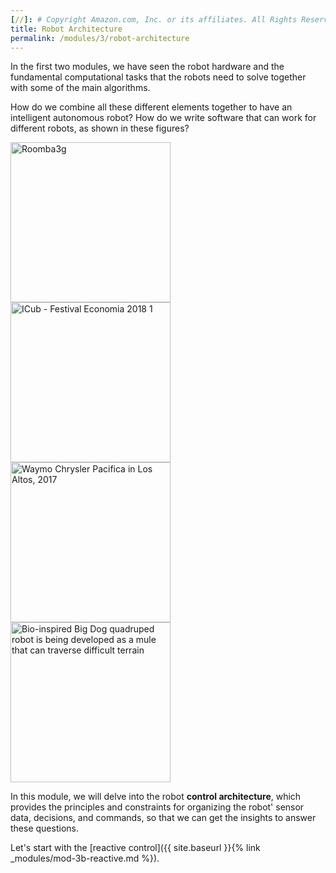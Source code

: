 ```yaml
---
[//]: # Copyright Amazon.com, Inc. or its affiliates. All Rights Reserved. // SPDX-License-Identifier: CC-BY-SA-4.0
title: Robot Architecture
permalink: /modules/3/robot-architecture
---
```


In the first two modules, we have seen the robot hardware and the fundamental computational tasks that the robots need to solve together with some of the main algorithms.

How do we combine all these different elements together to have an intelligent autonomous robot?
How do we write software that can work for different robots, as shown in these figures?

<a title="The original uploader was Guzugi at English Wikipedia. / Public domain" href="https://commons.wikimedia.org/wiki/File:Roomba3g.jpg"><img height="256" alt="Roomba3g" src="https://upload.wikimedia.org/wikipedia/commons/thumb/6/6b/Roomba3g.jpg/512px-Roomba3g.jpg"></a>
<a title="Niccolò Caranti / CC BY-SA (https://creativecommons.org/licenses/by-sa/4.0)" href="https://commons.wikimedia.org/wiki/File:ICub_-_Festival_Economia_2018_1.jpg"><img height="256" alt="ICub - Festival Economia 2018 1" src="https://upload.wikimedia.org/wikipedia/commons/thumb/3/39/ICub_-_Festival_Economia_2018_1.jpg/256px-ICub_-_Festival_Economia_2018_1.jpg"></a>
<a title="Dllu / CC BY-SA (https://creativecommons.org/licenses/by-sa/4.0)" href="https://commons.wikimedia.org/wiki/File:Waymo_Chrysler_Pacifica_in_Los_Altos,_2017.jpg"><img height="256" alt="Waymo Chrysler Pacifica in Los Altos, 2017" src="https://upload.wikimedia.org/wikipedia/commons/thumb/d/d3/Waymo_Chrysler_Pacifica_in_Los_Altos%2C_2017.jpg/512px-Waymo_Chrysler_Pacifica_in_Los_Altos%2C_2017.jpg"></a>
<a title="DARPA / Public domain" href="https://commons.wikimedia.org/wiki/File:Bio-inspired_Big_Dog_quadruped_robot_is_being_developed_as_a_mule_that_can_traverse_difficult_terrain.tiff"><img height="256" alt="Bio-inspired Big Dog quadruped robot is being developed as a mule that can traverse difficult terrain" src="https://upload.wikimedia.org/wikipedia/commons/thumb/2/20/Bio-inspired_Big_Dog_quadruped_robot_is_being_developed_as_a_mule_that_can_traverse_difficult_terrain.tiff/lossy-page1-462px-Bio-inspired_Big_Dog_quadruped_robot_is_being_developed_as_a_mule_that_can_traverse_difficult_terrain.tiff.jpg"></a>


In this module, we will delve into the robot **control architecture**, which provides the principles and constraints for organizing the robot' sensor data, decisions, and commands, so that we can get the insights to answer these questions.

Let's start with the [reactive control]({{ site.baseurl }}{% link _modules/mod-3b-reactive.md %}).
